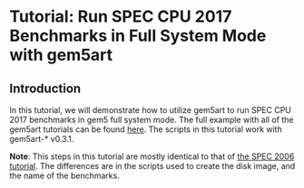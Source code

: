 # Tutorial: Run SPEC CPU 2017 Benchmarks in Full System Mode with gem5art  

## Introduction  
In this tutorial, we will demonstrate how to utilize gem5art to run SPEC CPU 2017 benchmarks in gem5 full system mode. 
The full example with all of the gem5art tutorials can be found [here](https://github.com/darchr/gem5art-experiments). 
The scripts in this tutorial work with gem5art-* v0.3.1.  

**Note**: This steps in this tutorial are mostly identical to that of [the SPEC 2006 tutorial](spec2006-tutorial.md). 
The differences are in the scripts used to create the disk image, and the name of the benchmarks.  




